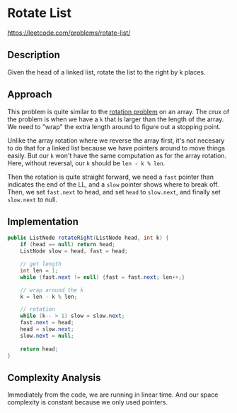 # Rotate List
https://leetcode.com/problems/rotate-list/

## Description
Given the head of a linked list, rotate the list to the right by k places.

## Approach

This problem is quite similar to the [rotation problem](https://github.com/GoodluckH/learn/blob/main/LeetCode/Arrays/Rotate%20Array.md) on an array. The crux of the problem is when we have a `k` that is larger than the length of the array. We need to "wrap" the extra length around to figure out a stopping point.

Unlike the array rotation where we reverse the array first, it's not necesary to do that for a linked list because we have pointers around to move things easily. But our `k` won't have the same computation as for the array rotation. Here, without reversal, our `k` should be `len - k % len`.

Then the rotation is quite straight forward, we need a `fast` pointer than indicates the end of the LL, and a `slow` pointer shows where to break off. Then, we set `fast.next` to head, and set `head` to `slow.next`, and finally set `slow.next` to null.

## Implementation
```java
public ListNode rotateRight(ListNode head, int k) {
    if (head == null) return head;
    ListNode slow = head, fast = head;

    // get length
    int len = 1;
    while (fast.next != null) {fast = fast.next; len++;}

    // wrap around the k
    k = len - k % len;

    // rotation
    while (k-- > 1) slow = slow.next;
    fast.next = head;
    head = slow.next;
    slow.next = null;
    
    return head;
}
```

## Complexity Analysis
Immediately from the code, we are running in linear time. And our space complexity is constant because we only used pointers.